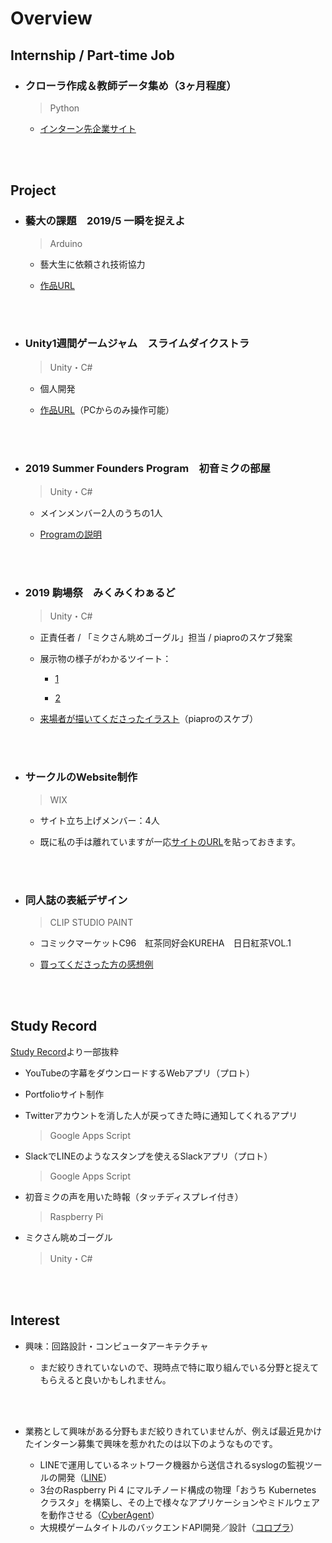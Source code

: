 # Overview

## Internship / Part-time Job

* ### クローラ作成＆教師データ集め（3ヶ月程度）

  > Python

  * [インターン先企業サイト](https://liaro.ai/)

  <br></br>
  
  

## Project


* ### 藝大の課題　2019/5 一瞬を捉えよ

  > Arduino

  * 藝大生に依頼され技術協力

  * [作品URL](https://www.instagram.com/p/ByubclpFVIZ/)

    <br></br>
    
    

* ### Unity1週間ゲームジャム　スライムダイクストラ

  > Unity・C#

  * 個人開発

  * [作品URL](https://unityroom.com/games/slime_dijkstra)（PCからのみ操作可能） 

    <br></br>
    
    

* ### 2019 Summer Founders Program　初音ミクの部屋

  > Unity・C#

  * メインメンバー2人のうちの1人 

  * [Programの説明](https://www.ducr.utokyo.ac.jp/activity/venture/sfp.html)

    <br></br>

  

* ### 2019 駒場祭　みくみくわぁるど

  > Unity・C#

  * 正責任者 / 「ミクさん眺めゴーグル」担当 / piaproのスケブ発案
  
  * 展示物の様子がわかるツイート：
  
    * [1](https://twitter.com/oit_vlken/status/1198425137659273216?s=20 )
  
    * [2](https://twitter.com/hahakuru39/status/1198401690564562944?s=20 )
  
  * [来場者が描いてくださったイラスト](https://twitter.com/miku_UT/status/1198632585175293953?s=20)（piaproのスケブ）
  
    <br></br>
  
  
  
* ### サークルのWebsite制作

  > WIX

  * サイト立ち上げメンバー：4人

  * 既に私の手は離れていますが一応[サイトのURL](https://utkureha.wixsite.com/tea-club)を貼っておきます。

    <br></br>

  

* ### 同人誌の表紙デザイン

  > CLIP STUDIO PAINT

  * コミックマーケットC96　紅茶同好会KUREHA　日日紅茶VOL.1
  
  * [買ってくださった方の感想例](https://twitter.com/MrGuardrailmgs/status/1160889525339430913?s=20)
  
    <br></br>






## Study Record

[Study Record](/study_record.html)より一部抜粋

* YouTubeの字幕をダウンロードするWebアプリ（プロト）

* Portfolioサイト制作

* Twitterアカウントを消した人が戻ってきた時に通知してくれるアプリ

  > Google Apps Script

* SlackでLINEのようなスタンプを使えるSlackアプリ（プロト）

  > Google Apps Script

* 初音ミクの声を用いた時報（タッチディスプレイ付き）

  >  Raspberry Pi

* ミクさん眺めゴーグル

  > Unity・C#

  <br></br>

  
  
  

## Interest

* 興味：回路設計・コンピュータアーキテクチャ
  
  * まだ絞りきれていないので、現時点で特に取り組んでいる分野と捉えてもらえると良いかもしれません。
  
    <br></br>
* 業務として興味がある分野もまだ絞りきれていませんが、例えば最近見かけたインターン募集で興味を惹かれたのは以下のようなものです。
  * LINEで運用しているネットワーク機器から送信されるsyslogの監視ツールの開発（[LINE](https://linecorp.snar.jp/jobboard/detail.aspx?id=DDuwIXQBB5b91jgCZsbeYg)）
  * 3台のRaspberry Pi 4 にマルチノード構成の物理「おうち Kubernetes クラスタ」を構築し、その上で様々なアプリケーションやミドルウェアを動作させる（[CyberAgent](https://www.cyberagent.co.jp/careers/students/event/detail/id=24418)）
  * 大規模ゲームタイトルのバックエンドAPI開発／設計（[コロプラ](https://be-ars.colopl.co.jp/internship/engineer/backendengineering/)）
